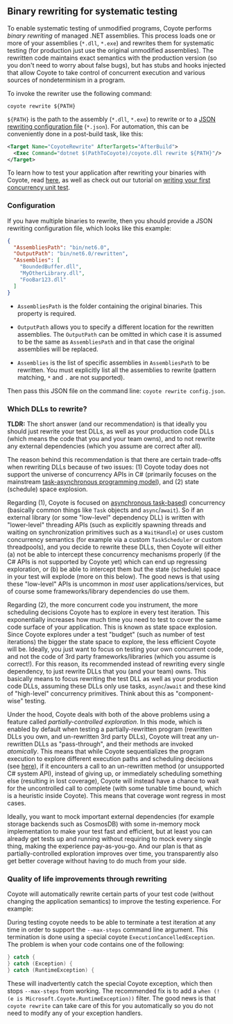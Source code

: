 ## Binary rewriting for systematic testing

To enable systematic testing of unmodified programs, Coyote performs _binary rewriting_ of managed
.NET assemblies. This process loads one or more of your assemblies (`*.dll`, `*.exe`) and rewrites
them for systematic testing (for production just use the original unmodified assemblies). The
rewritten code maintains exact semantics with the production version (so you don't need to worry
about false bugs), but has stubs and hooks injected that allow Coyote to take control of concurrent
execution and various sources of nondeterminism in a program.

To invoke the rewriter use the following command:

```plain
coyote rewrite ${PATH}
```

`${PATH}` is the path to the assembly (`*.dll`, `*.exe`) to rewrite or to a [JSON rewriting
configuration file](#configuration) (`*.json`). For automation, this can be conveniently done in a
post-build task, like this:
```xml
<Target Name="CoyoteRewrite" AfterTargets="AfterBuild">
  <Exec Command="dotnet $(PathToCoyote)/coyote.dll rewrite ${PATH}"/>
</Target>
```

To learn how to test your application after rewriting your binaries with Coyote, read
[here](../get-started/using-coyote.md), as well as check out our tutorial on [writing your first
concurrency unit test](../tutorials/first-concurrency-unit-test.md).

### Configuration

If you have multiple binaries to rewrite, then you should provide a JSON rewriting configuration
file, which looks like this example:

```json
{
  "AssembliesPath": "bin/net6.0",
  "OutputPath": "bin/net6.0/rewritten",
  "Assemblies": [
    "BoundedBuffer.dll",
    "MyOtherLibrary.dll",
    "FooBar123.dll"
  ]
}
```

- `AssembliesPath` is the folder containing the original binaries.  This property is required.

- `OutputPath` allows you to specify a different location for the rewritten assemblies. The
`OutputPath` can be omitted in which case it is assumed to be the same as `AssembliesPath` and in
that case the original assemblies will be replaced.

- `Assemblies` is the list of specific assemblies in `AssembliesPath` to be rewritten. You must
  explicitly list all the assemblies to rewrite (pattern matching, `*` and `.` are not supported).

Then pass this JSON file on the command line: `coyote rewrite config.json`.

### Which DLLs to rewrite?

**TLDR:** The short answer (and our recommendation) is that ideally you should just rewrite your
test DLLs, as well as your production code DLLs (which means the code that you and your team owns),
and to not rewrite any external dependencies (which you assume are correct after all).

The reason behind this recommendation is that there are certain trade-offs when rewriting DLLs
because of two issues: (1) Coyote today does not support the universe of concurrency APIs in C#
(primarily focuses on the mainstream [task-asynchronous programming
model](https://learn.microsoft.com/en-us/dotnet/csharp/programming-guide/concepts/async/)), and (2)
state (schedule) space explosion.

Regarding (1), Coyote is focused on [asynchronous
task-based](https://learn.microsoft.com/en-us/dotnet/csharp/programming-guide/concepts/async/))
concurrency (basically common things like `Task` objects and `async`/`await`). So if an external
library (or some "low-level" dependency DLL) is written with "lower-level" threading APIs (such as
explicitly spawning threads and waiting on synchronization primitives such as a `WaitHandle`) or
uses custom concurrency semantics (for example via a custom `TaskScheduler` or custom threadpools),
and you decide to rewrite these DLLs, then Coyote will either (a) not be able to intercept these
concurrency mechanisms properly (if the C# APIs is not supported by Coyote yet) which can end up
regressing exploration, or (b) be able to intercept them but the state (schedule) space in your test
will explode (more on this below). The good news is that using these "low-level" APIs is uncommon in
_most_ user applications/services, but of course some frameworks/library dependencies do use them.

Regarding (2), the more concurrent code you instrument, the more scheduling decisions Coyote has to
explore in every test iteration. This exponentially increases how much time you need to test to
cover the same code surface of your application. This is known as state space explosion. Since
Coyote explores under a test "budget" (such as number of test iterations) the bigger the state space
to explore, the less efficient Coyote will be. Ideally, you just want to focus on testing your own
concurrent code, and not the code of 3rd party frameworks/libraries (which you assume is correct!).
For this reason, its recommended instead of rewriting every single dependency, to just rewrite DLLs
that you (and your team) owns. This basically means to focus rewriting the test DLL as well as your
production code DLLs, assuming these DLLs only use tasks, `async`/`await` and these kind of
"high-level" concurrency primitives. Think about this as "component-wise" testing.

Under the hood, Coyote deals with both of the above problems using a feature called
_partially-controlled exploration_. In this mode, which is enabled by default when testing a
partially-rewritten program (rewritten DLLs you own, and un-rewritten 3rd party DLLs), Coyote will
treat any un-rewritten DLLs as "pass-through", and their methods are invoked _atomically_. This
means that while Coyote sequentializes the program execution to explore different execution paths
and scheduling decisions (see [here](concurrency-unit-testing.md)), if it encounters a call to an
un-rewritten method (or unsupported C# system API), instead of giving up, or immediately scheduling
something else (resulting in lost coverage), Coyote will instead have a chance to wait for the
uncontrolled call to complete (with some tunable time bound, which is a heuristic inside Coyote).
This means that coverage wont regress in most cases.

Ideally, you want to mock important external dependencies (for example storage backends such as
CosmosDB) with some in-memory mock implementation to make your test fast and efficient, but at least
you can already get tests up and running without requiring to mock every single thing, making the
experience pay-as-you-go. And our plan is that as partially-controlled exploration improves over
time, you transparently also get better coverage without having to do much from your side.

### Quality of life improvements through rewriting

Coyote will automatically rewrite certain parts of your test code (without changing the application
semantics) to improve the testing experience. For example:

During testing coyote needs to be able to terminate a test iteration at any time in order to support
the `--max-steps` command line argument. This termination is done using a special coyote
`ExecutionCancelledException`. The problem is when your code contains one of the following:

```csharp
} catch {
} catch (Exception) {
} catch (RuntimeException) {
```

These will inadvertently catch the special Coyote exception, which then stops `--max-steps` from
working. The recommended fix is to add a `when (!(e is Microsoft.Coyote.RuntimeException))` filter.
The good news is that `coyote rewrite` can take care of this for you automatically so you do not
need to modify any of your exception handlers.
